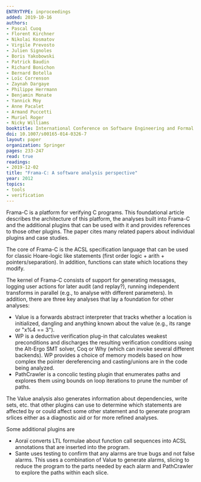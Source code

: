 ```yaml
---
ENTRYTYPE: inproceedings
added: 2019-10-16
authors:
- Pascal Cuoq
- Florent Kirchner
- Nikolai Kosmatov
- Virgile Prevosto
- Julien Signoles
- Boris Yakobowski
- Patrick Baudin
- Richard Bonichon
- Bernard Botella
- Loïc Correnson
- Zaynah Dargaye
- Philippe Herrmann
- Benjamin Monate
- Yannick Moy
- Anne Pacalet
- Armand Puccetti
- Muriel Roger
- Nicky Williams
booktitle: International Conference on Software Engineering and Formal Methods
doi: 10.1007/s00165-014-0326-7
layout: paper
organization: Springer
pages: 233-247
read: true
readings:
- 2019-12-02
title: "Frama-C: A software analysis perspective"
year: 2012
topics:
- tools
- verification
---
```


Frama-C is a platform for verifying C programs.
This foundational article describes the architecture of this platform,
the analyses built into Frama-C and the additional plugins that can be used
with it and provides references to those other plugins.
The paper cites many related papers about individual plugins and
case studies.

The core of Frama-C is the ACSL specification language that can be used for
classic Hoare-logic like statements (first order logic + arith + pointers/separation).
In addition, functions can state which locations they modify.

The kernel of Frama-C consists of support for generating messages, logging user actions for later audit (and replay?), running independent transforms in parallel (e.g., to analyse with different parameters).
In addition, there are three key analyses that lay a foundation for other analyses:
* Value is a forwards abstract interpreter that tracks whether a location is initialized, dangling and anything known about the value (e.g., its range or "x%4 == 3").
* WP is a deductive verification plug-in that calculates weakest preconditions and discharges the resulting verification conditions using the Alt-Ergo SMT solver, Coq or Why (which can invoke several different backends).  WP provides a choice of memory models based on how complex the pointer dereferencing and casting/unions are in the code being analyzed.
* PathCrawler is a concolic testing plugin that enumerates paths and explores them using bounds on loop iterations to prune the number of paths.

The Value analysis also generates information about dependencies, write sets, etc. that other plugins can use to determine which statements are affected by or could affect some other statement and to generate program srlices either as a diagnostic aid or for more refined analyses.

Some additional plugins are
* Aoraï converts LTL formulae about function call sequences into ACSL annotations that are inserted into the program.
* Sante uses testing to confirm that any alarms are true bugs and not false alarms.  This uses a combination of Value to generate alarms, slicing to reduce the program to the parts needed by each alarm and PathCrawler to explore the paths within each slice.
